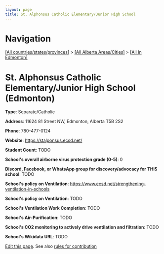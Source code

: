 ```yaml
---
layout: page
title: St. Alphonsus Catholic Elementary/Junior High School
---
```

# Navigation

[[All countries/states/provinces]](../../..) > [[All Alberta Areas/Cities]](../..) > [[All In Edmonton]](..)

# St. Alphonsus Catholic Elementary/Junior High School (Edmonton)

**Type**: Separate/Catholic

**Address**: 11624 81 Street NW, Edmonton, Alberta T5B 2S2

**Phone**: 780-477-0124

**Website**: <https://stalponsus.ecsd.net/>

**Student Count**: TODO

**School's overall airborne virus protection grade (0-5)**: 0

**Discord, Facebook, or WhatsApp group for discovery/advocacy for THIS school**: TODO

**School's policy on Ventilation**: <https://www.ecsd.net/strengthening-ventilation-in-schools>

**School's policy on Ventilation**: TODO

**School's Ventilation Work Completion**: TODO

**School's Air-Purification**: TODO

**School's CO2 monitoring to actively drive ventilation and filtration**: TODO

**School's Wikidata URL**: TODO


[Edit this page](https://github.com/ventilate-schools/AB/edit/main/./Edmonton/St._Alphonsus_Catholic_Elementary_Junior_High_School.md). See also [rules for contribution](../../../contribution-rules/)